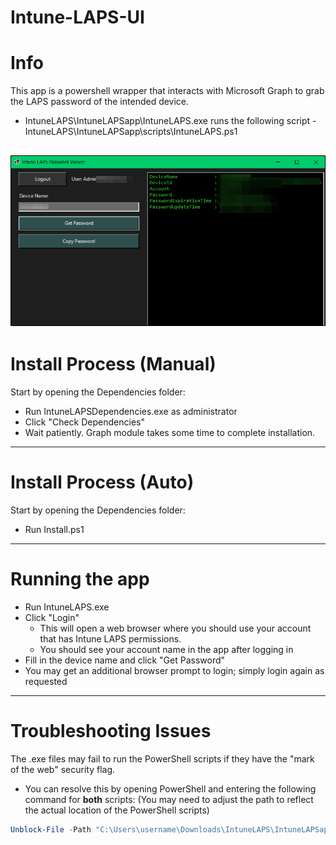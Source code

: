 # Intune-LAPS-UI
# Info

This app is a powershell wrapper that interacts with Microsoft Graph to grab the LAPS password of the intended device.
- IntuneLAPS\IntuneLAPSapp\IntuneLAPS.exe runs the following script - IntuneLAPS\IntuneLAPSapp\scripts\IntuneLAPS.ps1
  
![Alt text](https://github.com/spicyrice2077/Intune-LAPS-UI/blob/main/Preview.png)
---

# Install Process (Manual)

Start by opening the Dependencies folder:

- Run IntuneLAPSDependencies.exe as administrator
- Click "Check Dependencies"
- Wait patiently. Graph module takes some time to complete installation.

---

# Install Process (Auto)

Start by opening the Dependencies folder:

- Run Install.ps1
  
---

# Running the app

- Run IntuneLAPS.exe
- Click "Login"
    - This will open a web browser where you should use your account that has Intune LAPS permissions.
    - You should see your account name in the app after logging in
- Fill in the device name and click "Get Password"
- You may get an additional browser prompt to login; simply login again as requested
---

# Troubleshooting Issues

The .exe files may fail to run the PowerShell scripts if they have the "mark of the web" security flag.
- You can resolve this by opening PowerShell and entering the following command for **both** scripts: (You may need to adjust the path to reflect the actual location of the PowerShell scripts)

```powershell
Unblock-File -Path "C:\Users\username\Downloads\IntuneLAPS\IntuneLAPSapp\scripts\IntuneLAPS_Dependencies.ps1"
```

